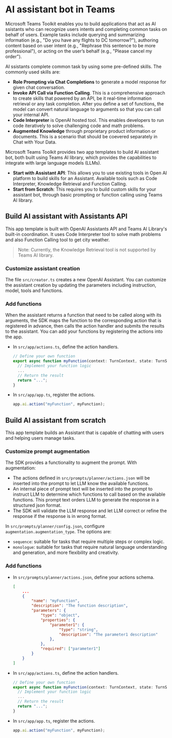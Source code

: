 # AI assistant bot in Teams

Microsoft Teams Toolkit enables you to build applications that act as AI ssistants who can recognize users intents and completing common tasks on behalf of users. Example tasks include querying and summarizing information (e.g., "Do you have any flights to DC tomorrow?"), authoring content based on user intent (e.g., "Rephrase this sentence to be more professional"), or acting on the user’s behalf (e.g., "Please cancel my order"). 

AI ssistants complete common task by using some pre-defined skills. The commonly used skills are:
- **Role Prompting via Chat Completions** to generate a model response for given chat conversation.
- **Invoke API Call via Function Calling**. This is a comprehensive approach to create skills that powered by an API, be it real-time information retrieval or any task completion. After you define a set of functions, the model can convert natural language to arguments so that you can call your internal API.
- **Code Interpreter** is OpenAI hosted tool. This enables developers to run code iteratively to solve challenging code and math problems.
- **Augmented Knowledge** through proprietary product information or documents. This is a scenario that should be coevered separately in Chat with Your Data.

Microsoft Teams Toolkit provides two app templates to build AI assistant bot, both built using Teams AI library, which provides the capabilities to integrate with large language models (LLMs).
- **Start with Assistant API**: This allows you to use existing tools in Open AI platform to build skills for an Assistant. Available tools such as Code Interpreter, Knowledge Retrieval and Function Calling.
- **Start from Scratch**: This requires you to build custom skills for your assistant bot, through basic prompting or function calling using Teams AI library.

## Build AI assistant with Assistants API

This app template is built with OpenAI Assistants API and Teams AI Library's built-in coordination. It uses Code Interpreter tool to solve math problems and also Function Calling tool to get city weather.

> Note: Currently, the Knowledge Retrieval tool is not supported by Teams AI library.

### Customize assistant creation

The file `src/creator.ts` creates a new OpenAI Assistant. You can customize the assistant creation by updating the parameters including instruction, model, tools and functions.

### Add functions

When the assistant returns a function that need to be called along with its arguments, the SDK maps the function to the corresponding action that is registered in advance, then calls the action handler and submits the results to the assistant. You can add your functions by registering the actions into the app.
- In `src/app/actions.ts`, define the action handlers.
    ```ts
    // Define your own function
    export async function myFunction(context: TurnContext, state: TurnState, parameters): Promise<string> {
      // Implement your function logic
      ...
      // Return the result
      return "...";
    }
    ```
- In `src/app/app.ts`, register the actions.
    ```ts
    app.ai.action("myFunction", myFunction);
    ```

## Build AI assistant from scratch

This app template builds an Assistant that is capable of chatting with users and helping users manage tasks.

### Customize prompt augmentation

The SDK provides a functionality to augment the prompt. With augmentation:
- The actions defined in `src/prompts/planner/actions.json` will be inserted into the prompt to let LLM know the available functions. 
- An internal piece of prompt text will be inserted into the prompt to instruct LLM to determine which functions to call based on the available functions. This prompt text orders LLM to generate the response in a structured json format.
- The SDK will validate the LLM response and let LLM correct or refine the response if the response is in wrong format.

In `src/prompts/planner/config.json`, configure `augmentation.augmentation_type`. The options are:
- `sequence`: suitable for tasks that require multiple steps or complex logic.
- `monologue`: suitable for tasks that require natural language understanding and generation, and more flexibility and creativity.

### Add functions

- In `src/prompts/planner/actions.json`, define your actions schema.
  ```json
  [
      ...
      {
          "name": "myFunction",
          "description": "The function description",
          "parameters": {
              "type": "object",
              "properties": {
                  "parameter1": {
                      "type": "string",
                      "description": "The parameter1 description"
                  },
              },
              "required": ["parameter1"]
          }
      }
  ]
  ```
- In `src/app/actions.ts`, define the action handlers.
    ```ts
    // Define your own function
    export async function myFunction(context: TurnContext, state: TurnState, parameters): Promise<string> {
      // Implement your function logic
      ...
      // Return the result
      return "...";
    }
    ```
- In `src/app/app.ts`, register the actions.
    ```ts
    app.ai.action("myFunction", myFunction);
    ```